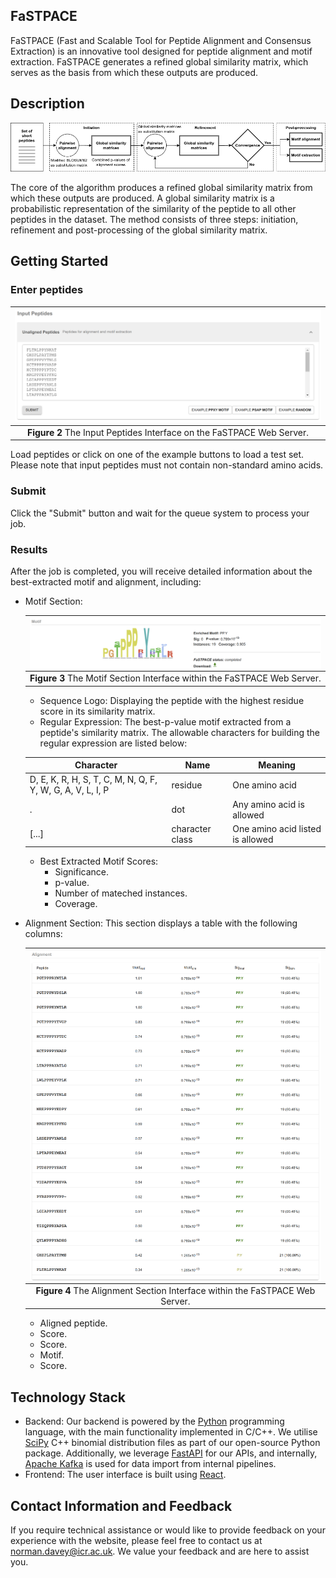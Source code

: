 ## FaSTPACE
FaSTPACE (Fast and Scalable Tool for Peptide Alignment and Consensus Extraction) is an innovative tool designed for peptide alignment and motif extraction. FaSTPACE generates a refined global similarity matrix, which serves as the basis from which these outputs are produced.

## Description

![FaSTPACE algorithm](https://raw.githubusercontent.com/hkotb/fastpace/master/img/algorithm.png)

The core of the algorithm produces a refined global similarity matrix from which these outputs are produced. A global similarity matrix is a probabilistic representation of the similarity of the peptide to all other peptides in the dataset. The method consists of three steps: initiation, refinement and post-processing of the global similarity matrix.

## Getting Started

### Enter peptides

| ![input](https://raw.githubusercontent.com/hkotb/fastpace/master/img/input.png) |
|:--:|
| **Figure 2** The Input Peptides Interface on the FaSTPACE Web Server. |

Load peptides or click on one of the example buttons to load a test set. Please note that input peptides must not contain non-standard amino acids.

### Submit
Click the "Submit" button and wait for the queue system to process your job.

### Results
After the job is completed, you will receive detailed information about the best-extracted motif and alignment, including:

- Motif Section:
  
    <table align="center">
    <thead>
    <tr>
    <th align="center"><a target="_blank" rel="noopener noreferrer nofollow" href="https://raw.githubusercontent.com/hkotb/fastpace/master/img/motif.png"><img align="center" src="https://raw.githubusercontent.com/hkotb/fastpace/master/img/motif.png"></a></th>
    </tr>
    </thead>
    <tbody>
    <tr>
    <td align="center"><strong>Figure 3</strong> The Motif Section Interface within the FaSTPACE Web Server.</td>
    </tr>
    </tbody>
    </table>

    - Sequence Logo: Displaying the peptide with the highest residue score in its similarity matrix.
    - Regular Expression: The best-p-value motif extracted from a peptide's similarity matrix. The allowable characters for building the regular expression are listed below:
    <table align="center">
    <thead>
    <tr>
    <th align="center">Character</th><th align="center">Name</th><th align="center">Meaning</th>
    </tr>
    </thead>
    <tbody>
    <tr>
    <td>D, E, K, R, H, S, T, C, M, N, Q, F, Y, W, G, A, V, L, I, P</td><td>residue</td><td>One amino acid</td>
    </tr>
    <tr>
    <td>.</td><td>dot</td><td>Any amino acid is allowed</td>
    </tr>
    <tr>
    <td>[...]</td><td>character class</td><td>One amino acid listed is allowed</td>
    </tr>
    </tbody>
    </table>
    
    - Best Extracted Motif Scores: 
        - Significance.
        - p-value.
        - Number of mateched instances.
        - Coverage.
- Alignment Section: This section displays a table with the following columns:
  
    <table align="center">
    <thead>
    <tr>
    <th align="center"><a target="_blank" rel="noopener noreferrer nofollow" href="https://raw.githubusercontent.com/hkotb/fastpace/master/img/alignment.png"><img align="center" src="https://raw.githubusercontent.com/hkotb/fastpace/master/img/alignment.png"></a></th>
    </tr>
    </thead>
    <tbody>
    <tr>
    <td align="center"><strong>Figure 4</strong> The Alignment Section Interface within the FaSTPACE Web Server.</td>
    </tr>
    </tbody>
    </table>

    - Aligned peptide.
    - Score.
    - Score.
    - Motif.
    - Score.

## Technology Stack
- Backend: Our backend is powered by the [Python](https://www.python.org/) programming language, with the main functionality implemented in C/C++. We utilise [SciPy](https://scipy.org/) C++ binomial distribution files as part of our open-source Python package. Additionally, we leverage [FastAPI](https://fastapi.tiangolo.com/) for our APIs, and internally, [Apache Kafka](https://kafka.apache.org/) is used for data import from internal pipelines.
- Frontend: The user interface is built using [React](https://react.dev/).

## Contact Information and Feedback
If you require technical assistance or would like to provide feedback on your experience with the website, please feel free to contact us at norman.davey@icr.ac.uk. We value your feedback and are here to assist you.
